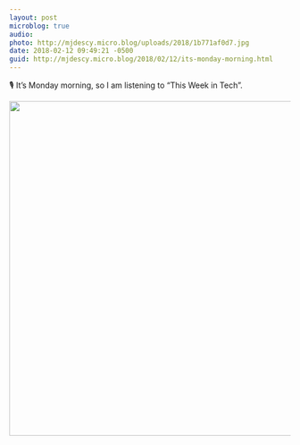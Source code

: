 ```yaml
---
layout: post
microblog: true
audio: 
photo: http://mjdescy.micro.blog/uploads/2018/1b771af0d7.jpg
date: 2018-02-12 09:49:21 -0500
guid: http://mjdescy.micro.blog/2018/02/12/its-monday-morning.html
---
```

🎙 It’s Monday morning, so I am listening to “This Week in Tech”.

<img src="http://mjdescy.micro.blog/uploads/2018/1b771af0d7.jpg" width="600" height="598" />
